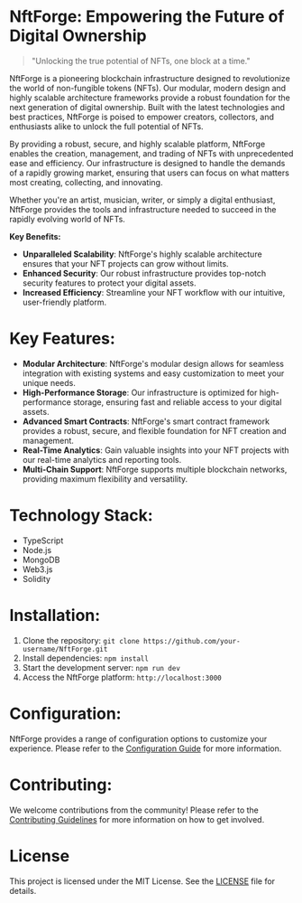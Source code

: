 <!-- NftForge_20250802161729_1766 -->

# NftForge: Empowering the Future of Digital Ownership
> "Unlocking the true potential of NFTs, one block at a time."

NftForge is a pioneering blockchain infrastructure designed to revolutionize the world of non-fungible tokens (NFTs). Our modular, modern design and highly scalable architecture frameworks provide a robust foundation for the next generation of digital ownership. Built with the latest technologies and best practices, NftForge is poised to empower creators, collectors, and enthusiasts alike to unlock the full potential of NFTs.

By providing a robust, secure, and highly scalable platform, NftForge enables the creation, management, and trading of NFTs with unprecedented ease and efficiency. Our infrastructure is designed to handle the demands of a rapidly growing market, ensuring that users can focus on what matters most creating, collecting, and innovating.

Whether you're an artist, musician, writer, or simply a digital enthusiast, NftForge provides the tools and infrastructure needed to succeed in the rapidly evolving world of NFTs.

**Key Benefits:**

* **Unparalleled Scalability**: NftForge's highly scalable architecture ensures that your NFT projects can grow without limits.
* **Enhanced Security**: Our robust infrastructure provides top-notch security features to protect your digital assets.
* **Increased Efficiency**: Streamline your NFT workflow with our intuitive, user-friendly platform.

# Key Features:

* **Modular Architecture**: NftForge's modular design allows for seamless integration with existing systems and easy customization to meet your unique needs.
* **High-Performance Storage**: Our infrastructure is optimized for high-performance storage, ensuring fast and reliable access to your digital assets.
* **Advanced Smart Contracts**: NftForge's smart contract framework provides a robust, secure, and flexible foundation for NFT creation and management.
* **Real-Time Analytics**: Gain valuable insights into your NFT projects with our real-time analytics and reporting tools.
* **Multi-Chain Support**: NftForge supports multiple blockchain networks, providing maximum flexibility and versatility.

# Technology Stack:

* TypeScript
* Node.js
* MongoDB
* Web3.js
* Solidity

# Installation:

1. Clone the repository: `git clone https://github.com/your-username/NftForge.git`
2. Install dependencies: `npm install`
3. Start the development server: `npm run dev`
4. Access the NftForge platform: `http://localhost:3000`

# Configuration:

NftForge provides a range of configuration options to customize your experience. Please refer to the [Configuration Guide](docs/configuration.md) for more information.

# Contributing:

We welcome contributions from the community! Please refer to the [Contributing Guidelines](docs/contributing.md) for more information on how to get involved.

# License

This project is licensed under the MIT License. See the [LICENSE](LICENSE) file for details.
